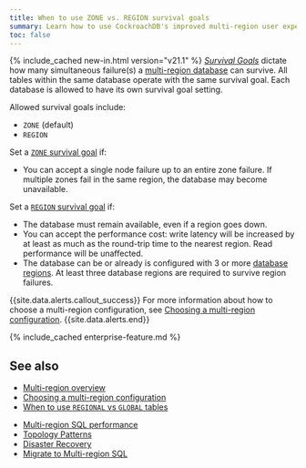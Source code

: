 ```yaml
---
title: When to use ZONE vs. REGION survival goals
summary: Learn how to use CockroachDB's improved multi-region user experience.
toc: false
---
```


{% include_cached new-in.html version="v21.1" %} [_Survival Goals_](multiregion-overview.html#survival-goals) dictate how many simultaneous failure(s) a [multi-region database](multiregion-overview.html) can survive.  All tables within the same database operate with the same survival goal. Each database is allowed to have its own survival goal setting.

Allowed survival goals include:

- `ZONE` (default)
- `REGION`

Set a [`ZONE` survival goal](multiregion-overview.html#surviving-zone-failures) if:

- You can accept a single node failure up to an entire zone failure. If multiple zones fail in the same region, the database may become unavailable.

Set a [`REGION` survival goal](multiregion-overview.html#surviving-region-failures) if:

- The database must remain available, even if a region goes down.
- You can accept the performance cost: write latency will be increased by at least as much as the round-trip time to the nearest region. Read performance will be unaffected.
- The database can be or already is configured with 3 or more [database regions](multiregion-overview.html#database-regions). At least three database regions are required to survive region failures.

{{site.data.alerts.callout_success}}
For more information about how to choose a multi-region configuration, see [Choosing a multi-region configuration](choosing-a-multi-region-configuration.html).
{{site.data.alerts.end}}

{% include_cached enterprise-feature.md %}

## See also

+ [Multi-region overview](multiregion-overview.html)
+ [Choosing a multi-region configuration](choosing-a-multi-region-configuration.html)
+ [When to use `REGIONAL` vs `GLOBAL` tables](when-to-use-regional-vs-global-tables.html)
- [Multi-region SQL performance](demo-low-latency-multi-region-deployment.html)
- [Topology Patterns](topology-patterns.html)
- [Disaster Recovery](disaster-recovery.html)
- [Migrate to Multi-region SQL](migrate-to-multiregion-sql.html)
